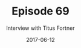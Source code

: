---
layout: podcast
title: Episode 69
number: 69
subtitle: Interview with Titus Fortner
summary: WatirInstall- github.com/titusfortner/watir/watir_install \nSupport on Slack- seleniumhq.slack.com \nTwitter- @titusfortner \nWebsite- watirtight.com
date: 2017-06-12
location: https://dl.dropboxusercontent.com/s/3rku3pz7gyxwtqb/Episode69.mp3?dl=0
size: 6,844,006
duration: 17:29
---